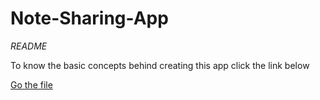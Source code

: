 # Note-Sharing-App

<i>README</i>

<div>
  <p>To know the basic concepts behind creating this app click the link below</p>
  <a href="https://github.com/creative-tutorials/Note-Sharing-App/blob/master/Basic%20Concepts.md">Go the file</a>
</div>
